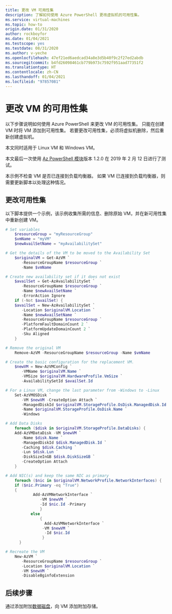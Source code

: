 ```yaml
---
title: 更改 VM 可用性集
description: 了解如何使用 Azure PowerShell 更改虚拟机的可用性集。
ms.service: virtual-machines
ms.topic: how-to
origin.date: 01/31/2020
author: rockboyfor
ms.date: 01/04/2021
ms.testscope: yes
ms.testdate: 08/31/2020
ms.author: v-yeche
ms.openlocfilehash: 47ef21ed6aedcad34a8e3d5b40f9c2f27ed2abdb
ms.sourcegitcommit: b4fd26098461cb779b973c7592f951aad77351f2
ms.translationtype: HT
ms.contentlocale: zh-CN
ms.lasthandoff: 01/04/2021
ms.locfileid: "97857081"
---
```

# <a name="change-the-availability-set-for-a-vm"></a>更改 VM 的可用性集
以下步骤说明如何使用 Azure PowerShell 来更改 VM 的可用性集。 只能在创建 VM 时将 VM 添加到可用性集。 若要更改可用性集，必须将虚拟机删除，然后重新创建虚拟机。 

本文同时适用于 Linux VM 和 Windows VM。

本文最后一次使用 [Az PowerShell 模块](https://docs.microsoft.com/powershell/azure/install-az-ps)版本 1.2.0 在 2019 年 2 月 12 日进行了测试。

<!--Not Available on Azure Cloud Shell-->

本示例不检查 VM 是否已连接到负载均衡器。 如果 VM 已连接到负载均衡器，则需要更新脚本以处理这种情况。 

## <a name="change-the-availability-set"></a>更改可用性集 

以下脚本提供一个示例，该示例收集所需的信息、删除原始 VM，并在新可用性集中重新创建 VM。

```powershell
# Set variables
    $resourceGroup = "myResourceGroup"
    $vmName = "myVM"
    $newAvailSetName = "myAvailabilitySet"

# Get the details of the VM to be moved to the Availability Set
    $originalVM = Get-AzVM `
       -ResourceGroupName $resourceGroup `
       -Name $vmName

# Create new availability set if it does not exist
    $availSet = Get-AzAvailabilitySet `
       -ResourceGroupName $resourceGroup `
       -Name $newAvailSetName `
       -ErrorAction Ignore
    if (-Not $availSet) {
    $availSet = New-AzAvailabilitySet `
       -Location $originalVM.Location `
       -Name $newAvailSetName `
       -ResourceGroupName $resourceGroup `
       -PlatformFaultDomainCount 2 `
       -PlatformUpdateDomainCount 2 `
       -Sku Aligned
    }

# Remove the original VM
    Remove-AzVM -ResourceGroupName $resourceGroup -Name $vmName    

# Create the basic configuration for the replacement VM. 
    $newVM = New-AzVMConfig `
       -VMName $originalVM.Name `
       -VMSize $originalVM.HardwareProfile.VmSize `
       -AvailabilitySetId $availSet.Id

# For a Linux VM, change the last parameter from -Windows to -Linux 
    Set-AzVMOSDisk `
       -VM $newVM -CreateOption Attach `
       -ManagedDiskId $originalVM.StorageProfile.OsDisk.ManagedDisk.Id `
       -Name $originalVM.StorageProfile.OsDisk.Name `
       -Windows

# Add Data Disks
    foreach ($disk in $originalVM.StorageProfile.DataDisks) { 
    Add-AzVMDataDisk -VM $newVM `
       -Name $disk.Name `
       -ManagedDiskId $disk.ManagedDisk.Id `
       -Caching $disk.Caching `
       -Lun $disk.Lun `
       -DiskSizeInGB $disk.DiskSizeGB `
       -CreateOption Attach
    }

# Add NIC(s) and keep the same NIC as primary
    foreach ($nic in $originalVM.NetworkProfile.NetworkInterfaces) {    
    if ($nic.Primary -eq "True")
    {
            Add-AzVMNetworkInterface `
               -VM $newVM `
               -Id $nic.Id -Primary
               }
           else
               {
                 Add-AzVMNetworkInterface `
                -VM $newVM `
                 -Id $nic.Id 
                }
      }

# Recreate the VM
    New-AzVM `
       -ResourceGroupName $resourceGroup `
       -Location $originalVM.Location `
       -VM $newVM `
       -DisableBginfoExtension
```

## <a name="next-steps"></a>后续步骤

通过添加附加[数据磁盘](attach-managed-disk-portal.md?toc=%2fvirtual-machines%2fwindows%2ftoc.json)，向 VM 添加附加存储。

<!-- Update_Description: update meta properties, wording update, update link -->